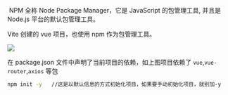 ​ NPM 全称 Node Package Manager，它是 JavaScript 的包管理工具, 并且是 Node.js 平台的默认包管理工具。

Vite 创建的 vue 项目，也使用 npm 作为包管理工具。

![](https://pic.existorlive.cn//202304230134222.png)

在 package.json 文件中声明了当前项目的依赖，如上图项目依赖了 `vue`,`vue-router`,`axios` 等包

```sh
npm init -y   //这是以默认信息的方式初始化项目，如果要手动初始化项目，就别加-y 
```